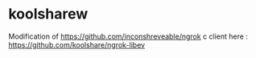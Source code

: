 # koolsharew
Modification of https://github.com/inconshreveable/ngrok c client here : https://github.com/koolshare/ngrok-libev
